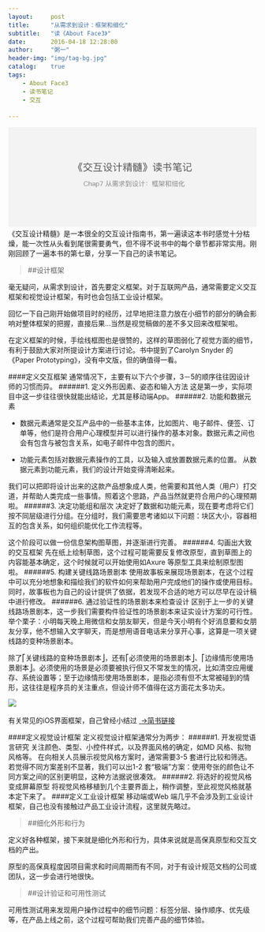 ```yaml
---
layout:     post
title:      "从需求到设计：框架和细化"
subtitle:   "读《About Face3》"
date:       2016-04-18 12:28:00
author:     "粥一"
header-img: "img/tag-bg.jpg"
catalog:	true
tags:
    - About Face3
    - 读书笔记
    - 交互
    
---
```

![](/img/in-post/2016-04-18.png)
《交互设计精髓》是一本很全的交互设计指南书，第一遍读这本书时感觉十分枯燥，能一次性从头看到尾很需要勇气，但不得不说书中的每个章节都非常实用。刚刚回顾了一遍本书的第七章，分享一下自己的读书笔记。

> ##设计框架

毫无疑问，从需求到设计，首先要定义框架。对于互联网产品，通常需要定义交互框架和视觉设计框架，有时也会包括工业设计框架。

回忆一下自己刚开始做项目时的经历，过早地把注意力放在小细节的部分的确会影响对整体框架的把握，直接后果…当然是视觉稿做的差不多又回来改框架啦。

在定义框架的时候，手绘线框图也是很赞的，这样的草图弱化了视觉方面的细节，有利于鼓励大家对所提设计方案进行讨论。书中提到了Carolyn Snyder 的《Paper Prototyping》，没有中文版，但的确值得一看。

####定义交互框架
通常情况下，主要有以下六个步骤，3－5的顺序往往因设计师的习惯而异。
######1. 定义外形因素、姿态和输入方法
这是第一步，实际项目中这一步往往很快就能出结论，尤其是移动端App。
######2. 功能和数据元素 
 - 数据元素通常是交互产品中的一些基本主体，比如图片、电子邮件、便签、订单等，他们是符合用户心理模型并可以进行操作的基本对象。数据元素之间也会有包含与被包含关系，如电子邮件中包含的图片。

- 功能元素包括对数据元素操作的工具，以及输入或放置数据元素的位置。
从数据元素到功能元素，我们的设计开始变得清晰起来。

我们可以把即将设计出来的这款产品想象成人类，他需要和其他人类（用户）打交道，并帮助人类完成一些事情。照着这个思路，产品当然就更符合用户的心理预期啦。
######3. 决定功能组和层次 
决定好了数据和功能元素，现在要考虑将它们按不同层级进行分组。在分组时，我们需要思考诸如以下问题：块区大小，容器相互的包含关系，如何组织能优化工作流程等。

这个阶段可以做一份信息架构图草图，并逐渐进行完善。
######4. 勾画出大致的交互框架 
先在纸上绘制草图，这个过程可能需要反复修改原型，直到草图上的内容能基本确定，这个时候就可以开始使用如Axure 等原型工具来绘制原型图啦。
######5. 构建关键线路场景剧本 
使用故事板来展现场景剧本，在这个过程中可以充分地想象和描绘我们的软件如何来帮助用户完成他们的操作或使用目标。同时，故事板也为自己的设计提供了依据，若发现不合适的地方可以尽早在设计稿中进行修改。
######6. 通过验证性的场景剧本来检查设计
区别于上一步的关键线路场景剧本，这一步我们需要构件验证性的场景剧本来证实设计方案的可行性。举个栗子：小明每天晚上用微信和女朋友聊天，但是今天小明有个好消息要和女朋友分享，他不想输入文字聊天，而是想用语音电话来分享开心事，这算是一项关键线路的变种场景剧本。

除了⎡关键线路的变种场景剧本⎦，还有⎡必须使用的场景剧本⎦、⎡边缘情形使用场景剧本⎦。必须使用的场景是必须要被执行但又不常发生的情况，比如清空应用缓存、系统设置等；至于边缘情形使用场景剧本，是指必须有但不太常被碰到的情形，这往往是程序员的关注重点，但设计师不值得在这方面花太多功夫。

![](/img/in-post/2016-04-18-1.png)

有关常见的iOS界面框架，自己曾经小结过 [ →简书链接](http://www.jianshu.com/p/e4034e2c94ed)

####定义视觉设计框架 
定义视觉设计框架通常分为两步：
######1. 开发视觉语言研究 
关注颜色、类型、小控件样式，以及界面风格的确定，如MD 风格、拟物风格等。
在向相关人员展示视觉风格方案时，通常需要3-5 套进行比较和筛选。若觉得不同方案差别不显著，我们可以出1-2 套“极端”方案：使用夸张的颜色让不同方案之间的区别更明显，这种方法据说很凑效。
######2. 将选好的视觉风格变成屏幕原型
将视觉风格移植到几个主要界面上，稍作调整，至此视觉风格就基本定下来了。
####定义工业设计框架
移动端或Web 端几乎不会涉及到工业设计框架，自己也没有接触过产品工业设计流程，这里就先略过。

> ##细化外形和行为

定义好各种框架，接下来就是细化外形和行为，具体来说就是高保真原型和交互文档的产出。

原型的高保真程度因项目需求和时间周期而有不同，对于有设计规范文档的公司或团队，这一步会进行地很快。
>##设计验证和可用性测试

可用性测试用来发现用户操作过程中的细节问题：标签分层、操作顺序、优先级等，在产品上线之前，这个过程可帮助我们完善产品的细节体验。